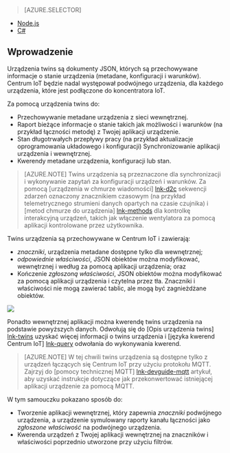 > [AZURE.SELECTOR]
- [Node.js](../articles/iot-hub/iot-hub-node-node-twin-getstarted.md)
- [C#](../articles/iot-hub/iot-hub-csharp-node-twin-getstarted.md)

## <a name="introduction"></a>Wprowadzenie

Urządzenia twins są dokumenty JSON, których są przechowywane informacje o stanie urządzenia (metadane, konfiguracji i warunków). Centrum IoT będzie nadal występował podwójnego urządzenia, dla każdego urządzenia, które jest podłączone do koncentratora IoT.

Za pomocą urządzenia twins do:

* Przechowywanie metadane urządzenia z sieci wewnętrznej.
* Raport bieżące informacje o stanie takich jak możliwości i warunków (na przykład łączności metodę) z Twojej aplikacji urządzenie.
* Stan długotrwałych przepływy pracy (na przykład aktualizacje oprogramowania układowego i konfiguracji) Synchronizowanie aplikacji urządzenia i wewnętrznej.
* Kwerendy metadane urządzenia, konfiguracji lub stan.

> [AZURE.NOTE] Twins urządzenia są przeznaczone dla synchronizacji i wykonywanie zapytań za konfiguracji urządzeń i warunków. Za pomocą [urządzenia w chmurze wiadomości] [ lnk-d2c] sekwencji zdarzeń oznaczony znacznikiem czasowym (na przykład telemetrycznego strumieni danych opartych na czasie czujnika) i [metod chmurze do urządzenia] [ lnk-methods] dla kontrolkę interakcyjną urządzeń, takich jak włączenie wentylatora za pomocą aplikacji kontrolowane przez użytkownika.

Twins urządzenia są przechowywane w Centrum IoT i zawierają:

* *znaczniki*, urządzenia metadane dostępne tylko dla wewnętrznej;
* *odpowiednie właściwości*, JSON obiektów można modyfikować, wewnętrznej i według za pomocą aplikacji urządzenia; oraz
* Kończenie *zgłoszoną właściwości*, JSON obiektów można modyfikować za pomocą aplikacji urządzenia i czytelna przez tła. Znaczniki i właściwości nie mogą zawierać tablic, ale mogą być zagnieżdżane obiektów.

![][img-twin]

Ponadto wewnętrznej aplikacji można kwerendę twins urządzenia na podstawie powyższych danych.
Odwołują się do [Opis urządzenia twins] [ lnk-twins] uzyskać więcej informacji o twins urządzenia i [języka kwerend Centrum IoT] [ lnk-query] odwołania do wykonywania kwerend.

> [AZURE.NOTE] W tej chwili twins urządzenia są dostępne tylko z urządzeń łączących się Centrum IoT przy użyciu protokołu MQTT. Zajrzyj do [pomocy technicznej MQTT] [ lnk-devguide-mqtt] artykuł, aby uzyskać instrukcje dotyczące jak przekonwertować istniejącej aplikacji urządzenie za pomocą MQTT.

W tym samouczku pokazano sposób do:

- Tworzenie aplikacji wewnętrznej, który zapewnia *znaczniki* podwójnego urządzenia, a urządzenie symulowany raporty kanału łączności jako *zgłoszone właściwość* na podwójnego urządzenia.
- Kwerenda urządzeń z Twojej aplikacji wewnętrznej na znaczników i właściwości poprzednio utworzone przy użyciu filtrów.


<!-- images -->
[img-twin]: media/iot-hub-selector-twin-get-started/twin.png

<!-- links -->
[lnk-query]: ../articles/iot-hub/iot-hub-devguide-query-language.md
[lnk-twins]: ../articles/iot-hub/iot-hub-devguide-device-twins.md
[lnk-d2c]: ../articles/iot-hub/iot-hub-devguide-messaging.md#device-to-cloud-messages
[lnk-methods]: ../articles/iot-hub/iot-hub-devguide-direct-methods.md
[lnk-devguide-mqtt]: ../articles/iot-hub/iot-hub-mqtt-support.md